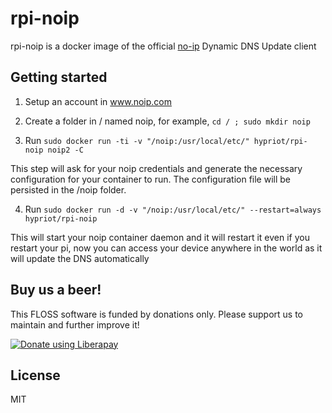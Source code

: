 # rpi-noip

rpi-noip is a docker image of the official [no-ip](http://www.noip.com/) Dynamic DNS Update client 


## Getting started

1. Setup an account in www.noip.com

2. Create a folder in / named noip, for example, `cd / ; sudo mkdir noip` 

3. Run `sudo docker run -ti -v "/noip:/usr/local/etc/" hypriot/rpi-noip noip2 -C`

  This step will ask for your noip credentials and generate the necessary configuration for your container to run. The configuration file will be persisted in the /noip folder.

4. Run `sudo docker run -d -v "/noip:/usr/local/etc/" --restart=always hypriot/rpi-noip` 

  This will start your noip container daemon and it will restart it even if you restart your pi, now you can access your
device anywhere in the world as it will update the DNS automatically


## Buy us a beer!

This FLOSS software is funded by donations only. Please support us to maintain and further improve it!

<a href="https://liberapay.com/Hypriot/donate"><img alt="Donate using Liberapay" src="https://liberapay.com/assets/widgets/donate.svg"></a>


## License

MIT
